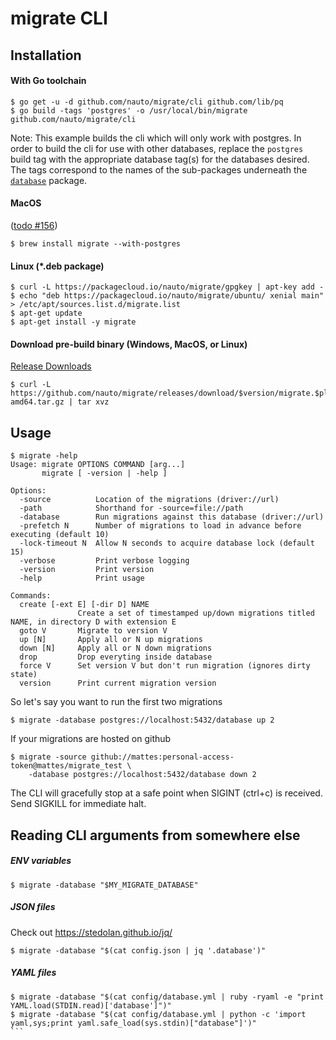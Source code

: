 # migrate CLI

## Installation

#### With Go toolchain

```
$ go get -u -d github.com/nauto/migrate/cli github.com/lib/pq
$ go build -tags 'postgres' -o /usr/local/bin/migrate github.com/nauto/migrate/cli
```

Note: This example builds the cli which will only work with postgres.  In order
to build the cli for use with other databases, replace the `postgres` build tag
with the appropriate database tag(s) for the databases desired.  The tags
correspond to the names of the sub-packages underneath the
[`database`](../database) package.

#### MacOS

([todo #156](https://github.com/mattes/migrate/issues/156))

```
$ brew install migrate --with-postgres
```

#### Linux (*.deb package)

```
$ curl -L https://packagecloud.io/nauto/migrate/gpgkey | apt-key add -
$ echo "deb https://packagecloud.io/nauto/migrate/ubuntu/ xenial main" > /etc/apt/sources.list.d/migrate.list
$ apt-get update
$ apt-get install -y migrate
```

#### Download pre-build binary (Windows, MacOS, or Linux)

[Release Downloads](https://github.com/nauto/migrate/releases)

```
$ curl -L https://github.com/nauto/migrate/releases/download/$version/migrate.$platform-amd64.tar.gz | tar xvz
```



## Usage

```
$ migrate -help
Usage: migrate OPTIONS COMMAND [arg...]
       migrate [ -version | -help ]

Options:
  -source          Location of the migrations (driver://url)
  -path            Shorthand for -source=file://path
  -database        Run migrations against this database (driver://url)
  -prefetch N      Number of migrations to load in advance before executing (default 10)
  -lock-timeout N  Allow N seconds to acquire database lock (default 15)
  -verbose         Print verbose logging
  -version         Print version
  -help            Print usage

Commands:
  create [-ext E] [-dir D] NAME
               Create a set of timestamped up/down migrations titled NAME, in directory D with extension E
  goto V       Migrate to version V
  up [N]       Apply all or N up migrations
  down [N]     Apply all or N down migrations
  drop         Drop everyting inside database
  force V      Set version V but don't run migration (ignores dirty state)
  version      Print current migration version
```


So let's say you want to run the first two migrations

```
$ migrate -database postgres://localhost:5432/database up 2
```

If your migrations are hosted on github

```
$ migrate -source github://mattes:personal-access-token@mattes/migrate_test \
    -database postgres://localhost:5432/database down 2
```

The CLI will gracefully stop at a safe point when SIGINT (ctrl+c) is received.
Send SIGKILL for immediate halt.



## Reading CLI arguments from somewhere else

##### ENV variables

```
$ migrate -database "$MY_MIGRATE_DATABASE"
```

##### JSON files

Check out https://stedolan.github.io/jq/

```
$ migrate -database "$(cat config.json | jq '.database')"
```

##### YAML files

````
$ migrate -database "$(cat config/database.yml | ruby -ryaml -e "print YAML.load(STDIN.read)['database']")"
$ migrate -database "$(cat config/database.yml | python -c 'import yaml,sys;print yaml.safe_load(sys.stdin)["database"]')"
```
